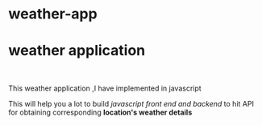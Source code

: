 # weather-app
<h1> weather application</h1><br>
<p>This weather application ,I have implemented in javascript </p>
<p>This will help you a lot to build <i>javascript front end and backend</i> to hit API for obtaining corresponding <strong>location's weather details </strong></p>
